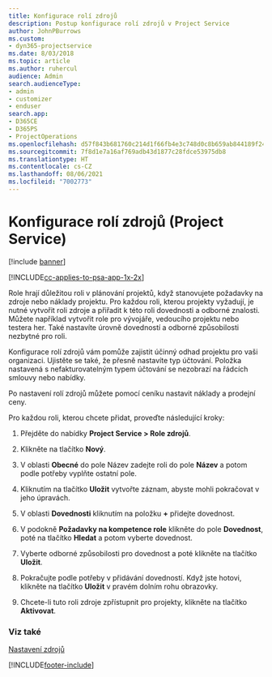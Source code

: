 ```yaml
---
title: Konfigurace rolí zdrojů
description: Postup konfigurace rolí zdrojů v Project Service
author: JohnPBurrows
ms.custom:
- dyn365-projectservice
ms.date: 8/03/2018
ms.topic: article
ms.author: ruhercul
audience: Admin
search.audienceType:
- admin
- customizer
- enduser
search.app:
- D365CE
- D365PS
- ProjectOperations
ms.openlocfilehash: d57f843b681760c214d1f66fb4e3c748d0c8b659ab844189f24c682f42d309f0
ms.sourcegitcommit: 7f8d1e7a16af769adb43d1877c28fdce53975db8
ms.translationtype: HT
ms.contentlocale: cs-CZ
ms.lasthandoff: 08/06/2021
ms.locfileid: "7002773"
---
```

# <a name="configure-resource-roles-project-service"></a>Konfigurace rolí zdrojů (Project Service)

[!include [banner](../includes/psa-now-project-operations.md)]

[!INCLUDE[cc-applies-to-psa-app-1x-2x](../includes/cc-applies-to-psa-app-1x-2x.md)]

Role hrají důležitou roli v plánování projektů, když stanovujete požadavky na zdroje nebo náklady projektu. Pro každou roli, kterou projekty vyžadují, je nutné vytvořit roli zdroje a přiřadit k této roli dovednosti a odborné znalosti. Můžete například vytvořit role pro vývojáře, vedoucího projektu nebo testera her. Také nastavíte úrovně dovedností a odborné způsobilosti nezbytné pro roli.  
  
 Konfigurace rolí zdrojů vám pomůže zajistit účinný odhad projektu pro vaši organizaci.  Ujistěte se také, že přesně nastavíte typ účtování. Položka nastavená s nefakturovatelným typem účtování se nezobrazí na řádcích smlouvy nebo nabídky.  
  
 Po nastavení rolí zdrojů můžete pomocí ceníku nastavit náklady a prodejní ceny.  
  
 Pro každou roli, kterou chcete přidat, proveďte následující kroky:  
  
1.  Přejděte do nabídky **Project Service > Role zdrojů**.  
  
2.  Klikněte na tlačítko **Nový**.  
  
3.  V oblasti **Obecné** do pole Název zadejte roli do pole **Název** a potom podle potřeby vyplňte ostatní pole.  
  
4.  Kliknutím na tlačítko **Uložit** vytvořte záznam, abyste mohli pokračovat v jeho úpravách.  
  
5.  V oblasti **Dovednosti** kliknutím na položku **+** přidejte dovednost.  
  
6.  V podokně **Požadavky na kompetence role** klikněte do pole **Dovednost**, poté na tlačítko **Hledat** a potom vyberte dovednost.  
  
7.  Vyberte odborné způsobilosti pro dovednost a poté klikněte na tlačítko **Uložit**.  
  
8.  Pokračujte podle potřeby v přidávání dovedností. Když jste hotovi, klikněte na tlačítko **Uložit** v pravém dolním rohu obrazovky.  
  
9. Chcete-li tuto roli zdroje zpřístupnit pro projekty, klikněte na tlačítko **Aktivovat**.  
  
### <a name="see-also"></a>Viz také  
 [Nastavení zdrojů](../psa/set-up-resources.md)


[!INCLUDE[footer-include](../includes/footer-banner.md)]